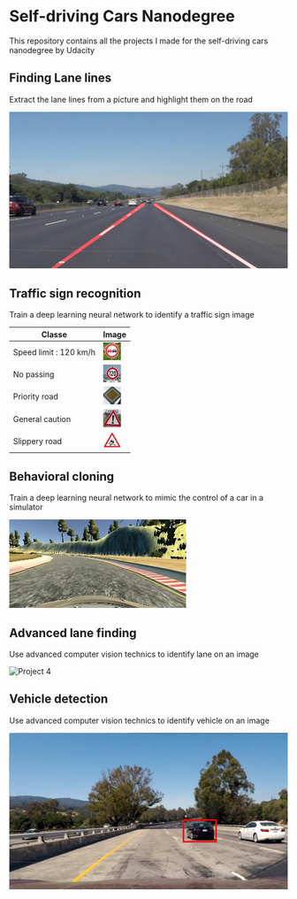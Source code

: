 # Self-driving Cars Nanodegree

This repository contains all the projects I made for the self-driving cars nanodegree by Udacity

## Finding Lane lines

Extract the lane lines from a picture and highlight them on the road

![Project 1][project1]

## Traffic sign recognition

Train a deep learning neural network to identify a traffic sign image

| Classe               |Image            |
|----------------------|-----------------|
|Speed limit : 120 km/h|![project2_image1][project2_image1]|
|No passing            |![project2_image2][project2_image2]|
|Priority road         |![project2_image3][project2_image3]|
|General caution       |![project2_image4][project2_image4]|
|Slippery road         |![project2_image5][project2_image5]|

## Behavioral cloning

Train a deep learning neural network to mimic the control of a car in a simulator

![Project 3][project3]

## Advanced lane finding

Use advanced computer vision technics to identify lane on an image

![Project 4][project4]

## Vehicle detection

Use advanced computer vision technics to identify vehicle on an image

![Project 5][project5]

[//]: # (Image References)
[project1]: ./term1-project-1-finding-lane-lines/examples/laneLines_thirdPass.jpg "Project 1"
[project2_image1]: ./term1-project-2-traffic-sign-recognition/signs/9.jpg "Project 2 : image 1"
[project2_image2]: ./term1-project-2-traffic-sign-recognition/signs/8.jpg "Project 2 : image 2"
[project2_image3]: ./term1-project-2-traffic-sign-recognition/signs/12.jpg "Project 2 : image 3"
[project2_image4]: ./term1-project-2-traffic-sign-recognition/signs/18.jpg "Project 2 : image 4"
[project2_image5]: ./term1-project-2-traffic-sign-recognition/signs/23.jpg "Project 2 : image 5"
[project3]: ./term1-project-3-behavioral-cloning/article/original_image.jpg "Project 3"
[project4]: ./term1-project-4-advanced_lane_finding/output_images/pipeline/sliding_windows.png "Project 4"
[project5]: ./term1-project-5-vehicle-detection/output_images/draw_box.jpg "Project 5"
